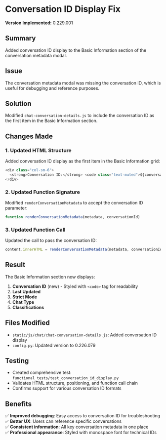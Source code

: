# Conversation ID Display Fix

**Version Implemented:** 0.229.001

## Summary
Added conversation ID display to the Basic Information section of the conversation metadata modal.

## Issue
The conversation metadata modal was missing the conversation ID, which is useful for debugging and reference purposes.

## Solution
Modified `chat-conversation-details.js` to include the conversation ID as the first item in the Basic Information section.

## Changes Made

### 1. Updated HTML Structure
Added conversation ID display as the first item in the Basic Information grid:

```javascript
<div class="col-sm-6">
  <strong>Conversation ID:</strong> <code class="text-muted">${conversationId}</code>
</div>
```

### 2. Updated Function Signature
Modified `renderConversationMetadata` to accept the conversation ID parameter:

```javascript
function renderConversationMetadata(metadata, conversationId)
```

### 3. Updated Function Call
Updated the call to pass the conversation ID:

```javascript
content.innerHTML = renderConversationMetadata(metadata, conversationId);
```

## Result
The Basic Information section now displays:
1. **Conversation ID** (new) - Styled with `<code>` tag for readability
2. **Last Updated** 
3. **Strict Mode**
4. **Chat Type**
5. **Classifications**

## Files Modified
- `static/js/chat/chat-conversation-details.js`: Added conversation ID display
- `config.py`: Updated version to 0.226.079

## Testing
- Created comprehensive test: `functional_tests/test_conversation_id_display.py`
- Validates HTML structure, positioning, and function call chain
- Confirms support for various conversation ID formats

## Benefits
✅ **Improved debugging**: Easy access to conversation ID for troubleshooting  
✅ **Better UX**: Users can reference specific conversations  
✅ **Consistent information**: All key conversation metadata in one place  
✅ **Professional appearance**: Styled with monospace font for technical IDs

